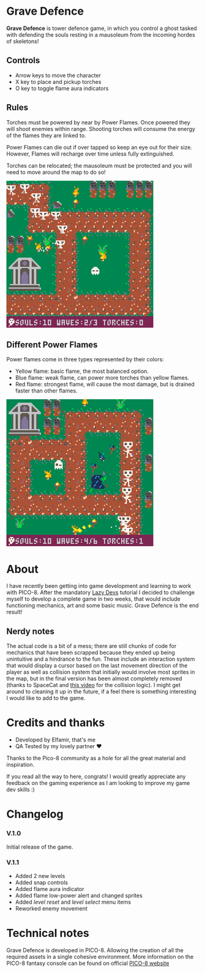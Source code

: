 # Grave Defence
**Grave Defence** is tower defence game, in which you control a ghost tasked with defending the souls resting in a mausoleum from the incoming hordes of skeletons! 

## Controls
- Arrow keys to move the character
- X key to place and pickup torches
- O key to toggle flame aura indicators

## Rules
Torches must be powered by near by Power Flames. Once powered they will shoot enemies within range.
Shooting torches will consume the energy of the flames they are linked to.

Power Flames can die out if over tapped so keep an eye out for their size.
However, Flames will recharge over time unless fully extinguished.

Torches can be relocated; the mausoleum must be protected and you will need to move around the map to do so!

![gameplay example](./resources/grave_defence_0.gif)

## Different Power Flames
Power flames come in three types represented by their colors:
- Yellow flame: basic flame, the most balanced option.
- Blue flame: weak flame, can power more torches than yellow flames.
- Red flame: strongest flame, will cause the most damage, but is drained faster than other flames.

![different flame types showcase](<./resources/grave_defence p8_2.gif>)

# About
I have recently been getting into game development and learning to work with PICO-8.
After the mandatory [Lazy Devs](https://www.youtube.com/@LazyDevs) tutorial I decided to challenge myself to develop a complete game in two weeks, that would include functioning mechanics, art and some basic music. Grave Defence is the end result!

## Nerdy notes
The actual code is a bit of a mess; there are still chunks of code for mechanics that have been scrapped because they ended up being unintuitive and a hindrance to the fun.
These include an interaction system that would display a cursor based on the last movement direction of the player as well as collision system that initially would involve most sprites in the map, but in the final version has been almost completely removed (thanks to SpaceCat and [this video](https://www.youtube.com/watch?v=KtszrmKwL1U&amp;list=PLavIQQGm3RCmgcBCb0aK4hT7morWlQ19A&amp;index=8) for the collision logic).
I might get around to cleaning it up in the future, if a feel there is something interesting I would like to add to the game.

# Credits and thanks
- Developed by Elfamir, that's me
- QA Tested by my lovely partner ♥

Thanks to the Pico-8 community as a hole for all the great material and inspiration.

If you read all the way to here, congrats!
I would greatly appreciate any feedback on the gaming experience as I am looking to improve my game dev skills :)

# Changelog
### V.1.0
Initial release of the game.
### V.1.1
- Added 2 new levels
- Added snap controls
- Added flame aura indicator
- Added flame low-power alert and changed sprites
- Added *level reset* and *level select* menu items
- Reworked enemy movement

# Technical notes
Grave Defence is developed in PICO-8. Allowing the creation of all the required assets in a single cohesive environment.
More information on the PICO-8 fantasy console can be found on official [PICO-8 website](https://www.lexaloffle.com/pico-8.php)
